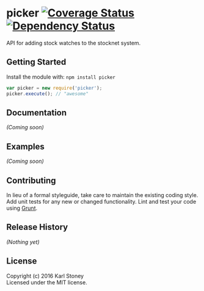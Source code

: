 # picker [![Coverage Status](https://coveralls.io/repos/kstoney/picker/badge.png?branch=master)](https://coveralls.io/r/kstoney/picker?branch=master) [![Dependency Status](https://david-dm.org/kstoney/picker.svg)](https://david-dm.org/kstoney/picker)

API for adding stock watches to the stocknet system.

## Getting Started
Install the module with: `npm install picker`

```javascript
var picker = new require('picker');
picker.execute(); // "awesome"
```

## Documentation
_(Coming soon)_

## Examples
_(Coming soon)_

## Contributing
In lieu of a formal styleguide, take care to maintain the existing coding style. Add unit tests for any new or changed functionality. Lint and test your code using [Grunt](http://gruntjs.com/).

## Release History
_(Nothing yet)_

## License
Copyright (c) 2016 Karl Stoney  
Licensed under the MIT license.
